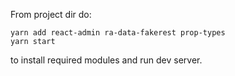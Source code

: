 From project dir do:
```
yarn add react-admin ra-data-fakerest prop-types
yarn start
```
to install required modules and run dev server.
